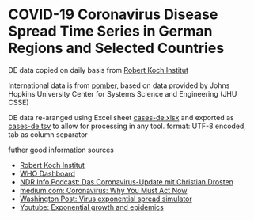 # COVID-19 Coronavirus Disease Spread Time Series in German Regions and Selected Countries

DE data copied on daily basis from [Robert Koch Institut](https://www.rki.de/DE/Content/InfAZ/N/Neuartiges_Coronavirus/Fallzahlen.html)

International data is from [pomber](https://github.com/pomber/covid19), based on data provided by Johns Hopkins University Center for Systems Science and Engineering (JHU CSSE) 

DE data re-aranged using Excel sheet [cases-de.xlsx](https://github.com/entorb/COVID-19-Coronavirus-German-Regions/raw/master/data/cases-de.xlsx) and exported as [cases-de.tsv](https://github.com/entorb/COVID-19-Coronavirus-German-Regions/raw/master/data/cases-de.csv) to allow for processing in any tool.
format: UTF-8 encoded, tab as column separator

futher good information sources
* [Robert Koch Institut](https://www.rki.de/DE/Content/InfAZ/N/Neuartiges_Coronavirus/Fallzahlen.html)
* [WHO Dashboard](https://experience.arcgis.com/experience/685d0ace521648f8a5beeeee1b9125cd)
* [NDR Info Podcast: Das Coronavirus-Update mit Christian Drosten](https://www.ndr.de/nachrichten/info/podcast4684.html)
* [medium.com: Coronavirus: Why You Must Act Now](https://medium.com/@tomaspueyo/coronavirus-act-today-or-people-will-die-f4d3d9cd99ca)
* [Washington Post: Virus exponential spread simulator](https://www.washingtonpost.com/graphics/2020/world/corona-simulator/])
* [Youtube: Exponential growth and epidemics](https://www.youtube.com/watch?v=Kas0tIxDvrg)
